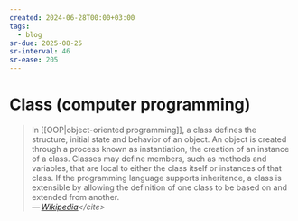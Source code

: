 ```yaml
---
created: 2024-06-28T00:00+03:00
tags:
  - blog
sr-due: 2025-08-25
sr-interval: 46
sr-ease: 205
---
```


# Class (computer programming)

> In [[OOP|object-oriented programming]], a class defines the structure, initial state and behavior of an object. An object is created through a process known as instantiation, the creation of an instance of a class. Classes may define members, such as methods and variables, that are local to either the class itself or instances of that class. If the programming language supports inheritance, a class is extensible by allowing the definition of one class to be based on and extended from another.\
> — <cite>[Wikipedia](https://en.wikipedia.org/wiki/Class_(computer_programming))</cite>
